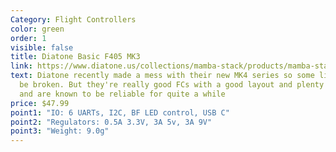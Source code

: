 ```yaml
---
Category: Flight Controllers
color: green
order: 1
visible: false
title: Diatone Basic F405 MK3
link: https://www.diatone.us/collections/mamba-stack/products/mamba-stack-basic-f405-mk3-50a-6s-8bit
text: Diatone recently made a mess with their new MK4 series so some links may
  be broken. But they're really good FCs with a good layout and plenty of space,
  and are known to be reliable for quite a while
price: $47.99
point1: "IO: 6 UARTs, I2C, BF LED control, USB C"
point2: "Regulators: 0.5A 3.3V, 3A 5v, 3A 9V"
point3: "Weight: 9.0g"
---
```


